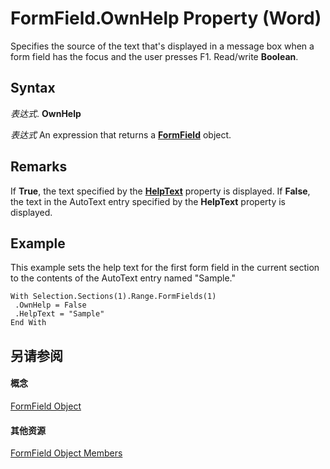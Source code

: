 
# FormField.OwnHelp Property (Word)

Specifies the source of the text that's displayed in a message box when a form field has the focus and the user presses F1. Read/write  **Boolean**.


## Syntax

 _表达式_. **OwnHelp**

 _表达式_ An expression that returns a **[FormField](c3c07344-06b2-fe86-6fcb-b9c63a991bcc.md)** object.


## Remarks

If  **True**, the text specified by the **[HelpText](98069a1f-03eb-933b-9f7a-7d20cb83ce8c.md)** property is displayed. If **False**, the text in the AutoText entry specified by the **HelpText** property is displayed.


## Example

This example sets the help text for the first form field in the current section to the contents of the AutoText entry named "Sample."


```
With Selection.Sections(1).Range.FormFields(1) 
 .OwnHelp = False 
 .HelpText = "Sample" 
End With
```


## 另请参阅


#### 概念


[FormField Object](c3c07344-06b2-fe86-6fcb-b9c63a991bcc.md)
#### 其他资源


[FormField Object Members](http://msdn.microsoft.com/library/e7d1b5d7-e1b3-b602-98c4-d0d4dc2288e5%28Office.15%29.aspx)